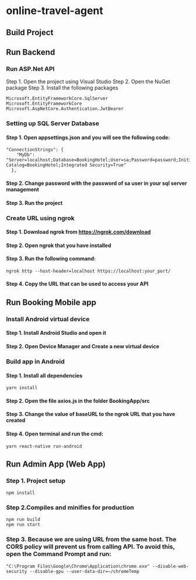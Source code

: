 # online-travel-agent
## Build Project

## Run Backend
### Run ASP.Net API
Step 1. Open the project using Visual Studio
Step 2. Open the NuGet package
Step 3. Install the following packages
```
Microsoft.EntityFrameworkCore.SqlServer
Microsoft.EntityFrameworkCore
Microsoft.AspNetCore.Authentication.JwtBearer
```

### Setting up SQL Server Database
#### Step 1. Open appsettings.json and you will see the following code:
```
"ConnectionStrings": {
    "MyDb": "Server=localhost;Database=BookingHotel;User=sa;Password=password;Initial Catalog=BookingHotel;Integrated Security=True"
  },
```
#### Step 2. Change password with the password of sa user in your sql server management
#### Step 3. Run the project

### Create URL using ngrok
#### Step 1. Download ngrok from https://ngrok.com/download
#### Step 2. Open ngrok that you have installed
#### Step 3. Run the following command:
```
ngrok http --host-header=localhost https://localhost:your_port/
```
#### Step 4. Copy the URL that can be used to access your API

## Run Booking Mobile app
### Install Android virtual device
#### Step 1. Install Android Studio and open it
#### Step 2. Open Device Manager and Create a new virtual device

### Build app in Android
#### Step 1. Install all dependencies 
```
yarn install
```
#### Step 2. Open the file axios.js in the folder BookingApp/src
#### Step 3. Change the value of baseURL to the ngrok URL that you have created
#### Step 4. Open terminal and run the cmd:
```
yarn react-native run-android
```

## Run Admin App (Web App)
### Step 1. Project setup
```
npm install
```

### Step 2.Compiles and minifies for production
```
npm run build
npm run start
```
### Step 3. Because we are using URL from the same host. The CORS policy will prevent us from calling API. To avoid this, open the Command Prompt and run:
```
"C:\Program Files\Google\Chrome\Application\chrome.exe" --disable-web-security --disable-gpu --user-data-dir=~/chromeTemp
```
